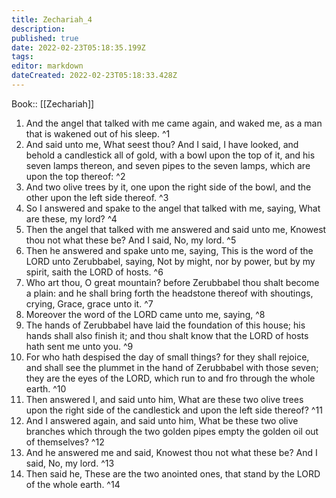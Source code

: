 ```yaml
---
title: Zechariah_4
description: 
published: true
date: 2022-02-23T05:18:35.199Z
tags: 
editor: markdown
dateCreated: 2022-02-23T05:18:33.428Z
---
```


 Book:: [[Zechariah]]
 1. And the angel that talked with me came again, and waked me, as a man that is wakened out of his sleep. ^1
 2. And said unto me, What seest thou? And I said, I have looked, and behold a candlestick all of gold, with a bowl upon the top of it, and his seven lamps thereon, and seven pipes to the seven lamps, which are upon the top thereof: ^2
 3. And two olive trees by it, one upon the right side of the bowl, and the other upon the left side thereof. ^3
 4. So I answered and spake to the angel that talked with me, saying, What are these, my lord? ^4
 5. Then the angel that talked with me answered and said unto me, Knowest thou not what these be? And I said, No, my lord. ^5
 6. Then he answered and spake unto me, saying, This is the word of the LORD unto Zerubbabel, saying, Not by might, nor by power, but by my spirit, saith the LORD of hosts. ^6
 7. Who art thou, O great mountain? before Zerubbabel thou shalt become a plain: and he shall bring forth the headstone thereof with shoutings, crying, Grace, grace unto it. ^7
 8. Moreover the word of the LORD came unto me, saying, ^8
 9. The hands of Zerubbabel have laid the foundation of this house; his hands shall also finish it; and thou shalt know that the LORD of hosts hath sent me unto you. ^9
 10. For who hath despised the day of small things? for they shall rejoice, and shall see the plummet in the hand of Zerubbabel with those seven; they are the eyes of the LORD, which run to and fro through the whole earth. ^10
 11. Then answered I, and said unto him, What are these two olive trees upon the right side of the candlestick and upon the left side thereof? ^11
 12. And I answered again, and said unto him, What be these two olive branches which through the two golden pipes empty the golden oil out of themselves? ^12
 13. And he answered me and said, Knowest thou not what these be? And I said, No, my lord. ^13
 14. Then said he, These are the two anointed ones, that stand by the LORD of the whole earth. ^14
